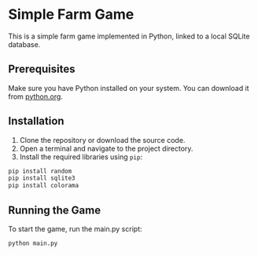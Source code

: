 # Simple Farm Game

This is a simple farm game implemented in Python, linked to a local SQLite database.

## Prerequisites

Make sure you have Python installed on your system. You can download it from [python.org](https://www.python.org/).

## Installation

1. Clone the repository or download the source code.
2. Open a terminal and navigate to the project directory.
3. Install the required libraries using `pip`:

```sh
pip install random
pip install sqlite3
pip install colorama
```

## Running the Game

To start the game, run the main.py script:

```sh
python main.py
